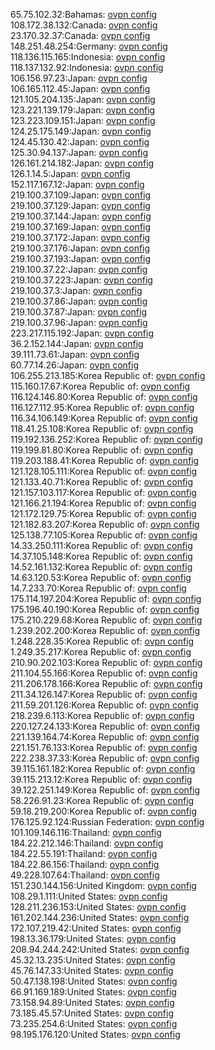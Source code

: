 65.75.102.32:Bahamas: [ovpn config](vpn/65_75_102_32.ovpn)  
108.172.38.132:Canada: [ovpn config](vpn/108_172_38_132.ovpn)  
23.170.32.37:Canada: [ovpn config](vpn/23_170_32_37.ovpn)  
148.251.48.254:Germany: [ovpn config](vpn/148_251_48_254.ovpn)  
118.136.115.165:Indonesia: [ovpn config](vpn/118_136_115_165.ovpn)  
118.137.132.92:Indonesia: [ovpn config](vpn/118_137_132_92.ovpn)  
106.156.97.23:Japan: [ovpn config](vpn/106_156_97_23.ovpn)  
106.165.112.45:Japan: [ovpn config](vpn/106_165_112_45.ovpn)  
121.105.204.135:Japan: [ovpn config](vpn/121_105_204_135.ovpn)  
123.221.139.179:Japan: [ovpn config](vpn/123_221_139_179.ovpn)  
123.223.109.151:Japan: [ovpn config](vpn/123_223_109_151.ovpn)  
124.25.175.149:Japan: [ovpn config](vpn/124_25_175_149.ovpn)  
124.45.130.42:Japan: [ovpn config](vpn/124_45_130_42.ovpn)  
125.30.94.137:Japan: [ovpn config](vpn/125_30_94_137.ovpn)  
126.161.214.182:Japan: [ovpn config](vpn/126_161_214_182.ovpn)  
126.1.14.5:Japan: [ovpn config](vpn/126_1_14_5.ovpn)  
152.117.167.12:Japan: [ovpn config](vpn/152_117_167_12.ovpn)  
219.100.37.109:Japan: [ovpn config](vpn/219_100_37_109.ovpn)  
219.100.37.129:Japan: [ovpn config](vpn/219_100_37_129.ovpn)  
219.100.37.144:Japan: [ovpn config](vpn/219_100_37_144.ovpn)  
219.100.37.169:Japan: [ovpn config](vpn/219_100_37_169.ovpn)  
219.100.37.172:Japan: [ovpn config](vpn/219_100_37_172.ovpn)  
219.100.37.176:Japan: [ovpn config](vpn/219_100_37_176.ovpn)  
219.100.37.193:Japan: [ovpn config](vpn/219_100_37_193.ovpn)  
219.100.37.22:Japan: [ovpn config](vpn/219_100_37_22.ovpn)  
219.100.37.223:Japan: [ovpn config](vpn/219_100_37_223.ovpn)  
219.100.37.3:Japan: [ovpn config](vpn/219_100_37_3.ovpn)  
219.100.37.86:Japan: [ovpn config](vpn/219_100_37_86.ovpn)  
219.100.37.87:Japan: [ovpn config](vpn/219_100_37_87.ovpn)  
219.100.37.96:Japan: [ovpn config](vpn/219_100_37_96.ovpn)  
223.217.115.192:Japan: [ovpn config](vpn/223_217_115_192.ovpn)  
36.2.152.144:Japan: [ovpn config](vpn/36_2_152_144.ovpn)  
39.111.73.61:Japan: [ovpn config](vpn/39_111_73_61.ovpn)  
60.77.14.26:Japan: [ovpn config](vpn/60_77_14_26.ovpn)  
106.255.213.185:Korea Republic of: [ovpn config](vpn/106_255_213_185.ovpn)  
115.160.17.67:Korea Republic of: [ovpn config](vpn/115_160_17_67.ovpn)  
116.124.146.80:Korea Republic of: [ovpn config](vpn/116_124_146_80.ovpn)  
116.127.112.95:Korea Republic of: [ovpn config](vpn/116_127_112_95.ovpn)  
116.34.106.149:Korea Republic of: [ovpn config](vpn/116_34_106_149.ovpn)  
118.41.25.108:Korea Republic of: [ovpn config](vpn/118_41_25_108.ovpn)  
119.192.136.252:Korea Republic of: [ovpn config](vpn/119_192_136_252.ovpn)  
119.199.81.80:Korea Republic of: [ovpn config](vpn/119_199_81_80.ovpn)  
119.203.188.41:Korea Republic of: [ovpn config](vpn/119_203_188_41.ovpn)  
121.128.105.111:Korea Republic of: [ovpn config](vpn/121_128_105_111.ovpn)  
121.133.40.71:Korea Republic of: [ovpn config](vpn/121_133_40_71.ovpn)  
121.157.103.117:Korea Republic of: [ovpn config](vpn/121_157_103_117.ovpn)  
121.166.21.194:Korea Republic of: [ovpn config](vpn/121_166_21_194.ovpn)  
121.172.129.75:Korea Republic of: [ovpn config](vpn/121_172_129_75.ovpn)  
121.182.83.207:Korea Republic of: [ovpn config](vpn/121_182_83_207.ovpn)  
125.138.77.105:Korea Republic of: [ovpn config](vpn/125_138_77_105.ovpn)  
14.33.250.111:Korea Republic of: [ovpn config](vpn/14_33_250_111.ovpn)  
14.37.105.148:Korea Republic of: [ovpn config](vpn/14_37_105_148.ovpn)  
14.52.161.132:Korea Republic of: [ovpn config](vpn/14_52_161_132.ovpn)  
14.63.120.53:Korea Republic of: [ovpn config](vpn/14_63_120_53.ovpn)  
14.7.233.70:Korea Republic of: [ovpn config](vpn/14_7_233_70.ovpn)  
175.114.197.204:Korea Republic of: [ovpn config](vpn/175_114_197_204.ovpn)  
175.196.40.190:Korea Republic of: [ovpn config](vpn/175_196_40_190.ovpn)  
175.210.229.68:Korea Republic of: [ovpn config](vpn/175_210_229_68.ovpn)  
1.239.202.200:Korea Republic of: [ovpn config](vpn/1_239_202_200.ovpn)  
1.248.228.35:Korea Republic of: [ovpn config](vpn/1_248_228_35.ovpn)  
1.249.35.217:Korea Republic of: [ovpn config](vpn/1_249_35_217.ovpn)  
210.90.202.103:Korea Republic of: [ovpn config](vpn/210_90_202_103.ovpn)  
211.104.55.166:Korea Republic of: [ovpn config](vpn/211_104_55_166.ovpn)  
211.206.178.166:Korea Republic of: [ovpn config](vpn/211_206_178_166.ovpn)  
211.34.126.147:Korea Republic of: [ovpn config](vpn/211_34_126_147.ovpn)  
211.59.201.126:Korea Republic of: [ovpn config](vpn/211_59_201_126.ovpn)  
218.239.6.113:Korea Republic of: [ovpn config](vpn/218_239_6_113.ovpn)  
220.127.24.133:Korea Republic of: [ovpn config](vpn/220_127_24_133.ovpn)  
221.139.164.74:Korea Republic of: [ovpn config](vpn/221_139_164_74.ovpn)  
221.151.76.133:Korea Republic of: [ovpn config](vpn/221_151_76_133.ovpn)  
222.238.37.33:Korea Republic of: [ovpn config](vpn/222_238_37_33.ovpn)  
39.115.161.182:Korea Republic of: [ovpn config](vpn/39_115_161_182.ovpn)  
39.115.213.12:Korea Republic of: [ovpn config](vpn/39_115_213_12.ovpn)  
39.122.251.149:Korea Republic of: [ovpn config](vpn/39_122_251_149.ovpn)  
58.226.91.23:Korea Republic of: [ovpn config](vpn/58_226_91_23.ovpn)  
59.18.219.200:Korea Republic of: [ovpn config](vpn/59_18_219_200.ovpn)  
176.125.92.124:Russian Federation: [ovpn config](vpn/176_125_92_124.ovpn)  
101.109.146.116:Thailand: [ovpn config](vpn/101_109_146_116.ovpn)  
184.22.212.146:Thailand: [ovpn config](vpn/184_22_212_146.ovpn)  
184.22.55.191:Thailand: [ovpn config](vpn/184_22_55_191.ovpn)  
184.22.86.156:Thailand: [ovpn config](vpn/184_22_86_156.ovpn)  
49.228.107.64:Thailand: [ovpn config](vpn/49_228_107_64.ovpn)  
151.230.144.156:United Kingdom: [ovpn config](vpn/151_230_144_156.ovpn)  
108.29.1.111:United States: [ovpn config](vpn/108_29_1_111.ovpn)  
128.211.236.153:United States: [ovpn config](vpn/128_211_236_153.ovpn)  
161.202.144.236:United States: [ovpn config](vpn/161_202_144_236.ovpn)  
172.107.219.42:United States: [ovpn config](vpn/172_107_219_42.ovpn)  
198.13.36.179:United States: [ovpn config](vpn/198_13_36_179.ovpn)  
208.94.244.242:United States: [ovpn config](vpn/208_94_244_242.ovpn)  
45.32.13.235:United States: [ovpn config](vpn/45_32_13_235.ovpn)  
45.76.147.33:United States: [ovpn config](vpn/45_76_147_33.ovpn)  
50.47.138.198:United States: [ovpn config](vpn/50_47_138_198.ovpn)  
66.91.169.189:United States: [ovpn config](vpn/66_91_169_189.ovpn)  
73.158.94.89:United States: [ovpn config](vpn/73_158_94_89.ovpn)  
73.185.45.57:United States: [ovpn config](vpn/73_185_45_57.ovpn)  
73.235.254.6:United States: [ovpn config](vpn/73_235_254_6.ovpn)  
98.195.176.120:United States: [ovpn config](vpn/98_195_176_120.ovpn)  
